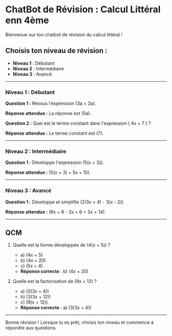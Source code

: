 # ChatBot de Révision : Calcul Littéral enn 4ème

Bienvenue sur ton chatbot de révision du calcul littéral !

## Choisis ton niveau de révision :
- **Niveau 1** : Débutant
- **Niveau 2** : Intermédiaire
- **Niveau 3** : Avancé

---

### Niveau 1 : Débutant

**Question 1 :**
Résous l'expression \(3a + 2a\).

**Réponse attendue :**
La réponse est \(5a\).

**Question 2 :**
Quel est le terme constant dans l'expression \( 4x + 7 \) ?

**Réponse attendue :**
Le terme constant est \(7\).

---

### Niveau 2 : Intermédiaire

**Question 1 :**
Développe l'expression \(5(x + 3)\).

**Réponse attendue :**
\(5(x + 3) = 5x + 15\).

---

### Niveau 3 : Avancé

**Question 1 :**
Développe et simplifie \(2(3x + 4) - 3(x - 2)\).

**Réponse attendue :**
\(6x + 8 - 3x + 6 = 3x + 14\).

---

## QCM
1. Quelle est la forme développée de \(4(x + 5)\) ?
   - a) \(4x + 5\)
   - b) \(4x + 20\)
   - c) \(5x + 4\)
   - **Réponse correcte** : b) \(4x + 20\)
   
2. Quelle est la factorisation de \(9x + 12\) ?
   - a) \(3(3x + 4)\)
   - b) \(3(3x + 12)\)
   - c) \(9(x + 12)\)
   - **Réponse correcte** : a) \(3(3x + 4)\)

---

Bonne révision ! Lorsque tu es prêt, choisis ton niveau et commence à répondre aux questions.
